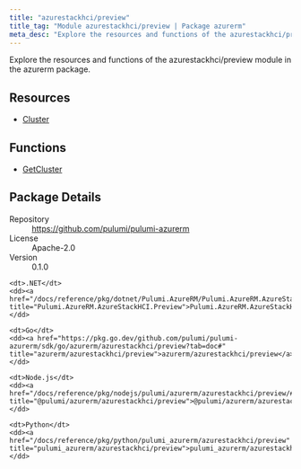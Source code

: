 ```yaml
---
title: "azurestackhci/preview"
title_tag: "Module azurestackhci/preview | Package azurerm"
meta_desc: "Explore the resources and functions of the azurestackhci/preview module in the azurerm package."
---
```


<!-- WARNING: this file was generated by Pulumi Docs Generator. -->
<!-- Do not edit by hand unless you're certain you know what you are doing! -->

Explore the resources and functions of the azurestackhci/preview module in the azurerm package.

<h2 id="resources">Resources</h2>
<ul class="api">
    <li><a href="cluster" title="Cluster"><span class="symbol resource"></span>Cluster</a></li>
</ul>

<h2 id="functions">Functions</h2>
<ul class="api">
    <li><a href="getcluster" title="GetCluster"><span class="symbol function"></span>GetCluster</a></li>
</ul>

<h2 id="package-details">Package Details</h2>
<dl class="package-details">
	<dt>Repository</dt>
	<dd><a href="https://github.com/pulumi/pulumi-azurerm">https://github.com/pulumi/pulumi-azurerm</a></dd>
	<dt>License</dt>
	<dd>Apache-2.0</dd>
	<dt>Version</dt>
	<dd>0.1.0</dd>
</dl>



<dl class="tabular">

    <dt>.NET</dt>
    <dd><a href="/docs/reference/pkg/dotnet/Pulumi.AzureRM/Pulumi.AzureRM.AzureStackHCI.Preview.html" title="Pulumi.AzureRM.AzureStackHCI.Preview">Pulumi.AzureRM.AzureStackHCI.Preview</a></dd>

    <dt>Go</dt>
    <dd><a href="https://pkg.go.dev/github.com/pulumi/pulumi-azurerm/sdk/go/azurerm/azurestackhci/preview?tab=doc#" title="azurerm/azurestackhci/preview">azurerm/azurestackhci/preview</a></dd>

    <dt>Node.js</dt>
    <dd><a href="/docs/reference/pkg/nodejs/pulumi/azurerm/azurestackhci/preview/#" title="@pulumi/azurerm/azurestackhci/preview">@pulumi/azurerm/azurestackhci/preview</a></dd>

    <dt>Python</dt>
    <dd><a href="/docs/reference/pkg/python/pulumi_azurerm/azurestackhci/preview" title="pulumi_azurerm/azurestackhci/preview">pulumi_azurerm/azurestackhci/preview</a></dd>

</dl>

